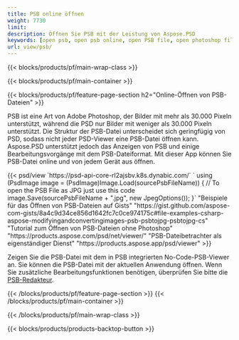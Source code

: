 ```yaml
---
title: PSB online öffnen
weight: 7730
limit: 
description: Öffnen Sie PSB mit der Leistung von Aspose.PSD
keywords: [open psb, open psb online, open PSB file, open photoshop file, preview psb]
url: view/psb/
---
```


{{< blocks/products/pf/main-wrap-class >}}

{{< blocks/products/pf/main-container >}}

{{< blocks/products/pf/feature-page-section h2="Online-Öffnen von PSB-Dateien" >}}
<p>PSB ist eine Art von Adobe Photoshop, der Bilder mit mehr als 30.000 Pixeln unterstützt, während die PSD nur Bilder mit weniger als 30.000 Pixeln unterstützt. Die Struktur der PSB-Datei unterscheidet sich geringfügig von PSD, sodass nicht jeder PSD-Viewer eine PSB-Datei öffnen kann. Aspose.PSD unterstützt jedoch das Anzeigen von PSB und einige Bearbeitungsvorgänge mit dem PSB-Dateiformat. Mit dieser App können Sie PSB-Datei online und von jedem Gerät aus öffnen.</p>
{{< psd/view `https://psd-api-core-rl2ajsbv.k8s.dynabic.com/` 
`    using (PsdImage image = (PsdImage)Image.Load(sourcePsbFileName))
    {
	    // To open the PSB File as JPG just use this code
        image.Save(sourcePsbFileName + ".jpg",  new JpegOptions());
    }` 
"Beispiele für das Öffnen von PSB-Dateien auf Gists" "https://gist.github.com/aspose-com-gists/8a4c9d34ce856d1642fc7c0ce974175c#file-examples-csharp-aspose-modifyingandconvertingimages-psb-psbtojpg-psbtojpg-cs" 
"Tutorial zum Öffnen von PSB-Dateien ohne Photoshop" "https://products.aspose.com/psd/net/viewer/" 
"PSB-Dateibetrachter als eigenständiger Dienst" "https://products.aspose.app/psd/viewer" >}}
<p>Zeigen Sie die PSB-Datei mit dem in PSB integrierten No-Code-PSB-Viewer an. Sie können die PSB-Datei mit der aktuellen Anwendung öffnen. Wenn Sie zusätzliche Bearbeitungsfunktionen benötigen, überprüfen Sie bitte die <a href="https://products.aspose.app/psd/template-editor">PSB-Redakteur</a>.</p>
{{< /blocks/products/pf/feature-page-section >}}
{{< /blocks/products/pf/main-container >}}


{{< /blocks/products/pf/main-wrap-class >}}

{{< blocks/products/products-backtop-button >}}
